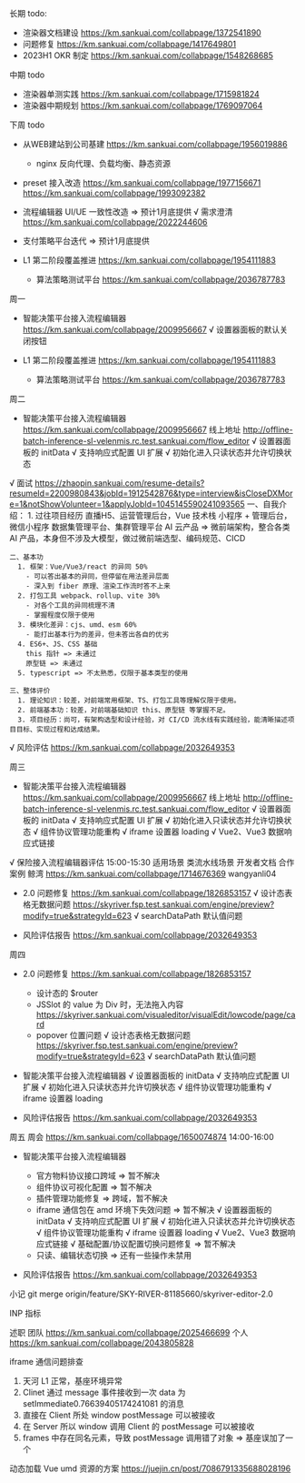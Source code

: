 长期 todo:
  - 渲染器文档建设 https://km.sankuai.com/collabpage/1372541890
  - 问题修复 https://km.sankuai.com/collabpage/1417649801
  - 2023H1 OKR 制定 https://km.sankuai.com/collabpage/1548268685

中期 todo
  - 渲染器单测实践 https://km.sankuai.com/collabpage/1715981824
  - 渲染器中期规划 https://km.sankuai.com/collabpage/1769097064
  
下周 todo
  - 从WEB建站到公司基建 https://km.sankuai.com/collabpage/1956019886
    - nginx 反向代理、负载均衡、静态资源
  
  - preset 接入改造 https://km.sankuai.com/collabpage/1977156671
    https://km.sankuai.com/collabpage/1993092382

  - 流程编辑器 UI/UE 一致性改造 => 预计1月底提供
    √ 需求澄清 https://km.sankuai.com/collabpage/2022244606
  
  - 支付策略平台迭代 => 预计1月底提供

  - L1 第二阶段覆盖推进 https://km.sankuai.com/collabpage/1954111883
    - 算法策略测试平台 https://km.sankuai.com/collabpage/2036787783

周一
  - 智能决策平台接入流程编辑器 https://km.sankuai.com/collabpage/2009956667
    √ 设置器面板的默认关闭按钮

  - L1 第二阶段覆盖推进 https://km.sankuai.com/collabpage/1954111883
    - 算法策略测试平台 https://km.sankuai.com/collabpage/2036787783

周二
  - 智能决策平台接入流程编辑器 https://km.sankuai.com/collabpage/2009956667
    线上地址 http://offline-batch-inference-sl-velenmis.rc.test.sankuai.com/flow_editor
    √ 设置器面板的 initData
    √ 支持响应式配置 UI 扩展
    √ 初始化进入只读状态并允许切换状态

  √ 面试 https://zhaopin.sankuai.com/resume-details?resumeId=2200980843&jobId=1912542876&type=interview&isCloseDXMore=1&notShowVolunteer=1&applyJobId=1045145590241093565
    一、自我介绍：
      1. 过往项目经历
        直播H5、运营管理后台，Vue 技术栈
        小程序 + 管理后台，微信小程序
        数据集管理平台、集群管理平台
        AI 云产品 => 微前端架构，整合各类 AI 产品，本身但不涉及大模型，做过微前端选型、编码规范、CICD
        
    二、基本功
      1. 框架：Vue/Vue3/react 的异同 50%
        - 可以答出基本的异同，但停留在用法差异层面
        - 深入到 fiber 原理、渲染工作流时答不上来
      2. 打包工具 webpack、rollup、vite 30%
        - 对各个工具的异同梳理不清
        - 掌握程度仅限于使用
      3. 模块化差异：cjs、umd、esm 60%
        - 能打出基本行为的差异，但未答出各自的优劣
      4. ES6+、JS、CSS 基础
        this 指针 => 未通过
        原型链 => 未通过
      5. typescript => 不太熟悉，仅限于基本类型的使用
      
    三、整体评价
      1. 理论知识：较差，对前端常用框架、TS、打包工具等理解仅限于使用。
      2. 前端基本功：较差，对前端基础知识 this、原型链 等掌握不足。
      3. 项目经历：尚可，有架构选型和设计经验，对 CI/CD 流水线有实践经验，能清晰描述项目目标、实现过程和达成结果。

  √ 风险评估 https://km.sankuai.com/collabpage/2032649353

周三
  - 智能决策平台接入流程编辑器 https://km.sankuai.com/collabpage/2009956667
    线上地址 http://offline-batch-inference-sl-velenmis.rc.test.sankuai.com/flow_editor
    √ 设置器面板的 initData
    √ 支持响应式配置 UI 扩展
    √ 初始化进入只读状态并允许切换状态
    √ 组件协议管理功能重构
    √ iframe 设置器 loading
    √ Vue2、Vue3 数据响应式链接

  √ 保险接入流程编辑器评估 15:00-15:30 
    适用场景
      类流水线场景
    开发者文档
    合作案例
      鲸湾 https://km.sankuai.com/collabpage/1714676369 wangyanli04

  - 2.0 问题修复 https://km.sankuai.com/collabpage/1826853157
    √ 设计态表格无数据问题 https://skyriver.fsp.test.sankuai.com/engine/preview?modify=true&strategyId=623
    √ searchDataPath 默认值问题
  
  - 风险评估报告 https://km.sankuai.com/collabpage/2032649353
    
周四
  - 2.0 问题修复 https://km.sankuai.com/collabpage/1826853157
    - 设计态的 $router
    - JSSlot 的 value 为 Div 时，无法拖入内容 https://skyriver.sankuai.com/visualeditor/visualEdit/lowcode/page/card
    - popover 位置问题
    √ 设计态表格无数据问题 https://skyriver.fsp.test.sankuai.com/engine/preview?modify=true&strategyId=623
    √ searchDataPath 默认值问题

  - 智能决策平台接入流程编辑器
    √ 设置器面板的 initData
    √ 支持响应式配置 UI 扩展
    √ 初始化进入只读状态并允许切换状态
    √ 组件协议管理功能重构
    √ iframe 设置器 loading
  
  - 风险评估报告 https://km.sankuai.com/collabpage/2032649353
  
周五
  周会 https://km.sankuai.com/collabpage/1650074874 14:00-16:00

  - 智能决策平台接入流程编辑器
    - 官方物料协议接口跨域 => 暂不解决
    - 组件协议可视化配置 => 暂不解决
    - 插件管理功能修复 => 跨域，暂不解决
    - iframe 通信包在 amd 环境下失效问题 => 暂不解决
    √ 设置器面板的 initData
    √ 支持响应式配置 UI 扩展
    √ 初始化进入只读状态并允许切换状态
    √ 组件协议管理功能重构
    √ iframe 设置器 loading
    √ Vue2、Vue3 数据响应式链接
    √ 基础配置/协议配置切换问题修复 => 暂不解决
    - 只读、编辑状态切换 => 还有一些操作未禁用

  - 风险评估报告 https://km.sankuai.com/collabpage/2032649353

小记
  git merge origin/feature/SKY-RIVER-81185660/skyriver-editor-2.0

  INP 指标

  述职 
    团队 https://km.sankuai.com/collabpage/2025466699
    个人 https://km.sankuai.com/collabpage/2043805828

  iframe 通信问题排查
  1. 天河 L1 正常，基座环境异常
  2. Clinet 通过 message 事件接收到一次 data 为 setImmediate$0.7663940517424108$1 的消息
  3. 直接在 Client 所处 window postMessage 可以被接收
  4. 在 Server 所以 window 调用 Client 的 postMessage 可以被接收
  5. frames 中存在同名元素，导致 postMessage 调用错了对象 => 基座误加了一个

  动态加载 Vue umd 资源的方案 https://juejin.cn/post/7086791335688028196